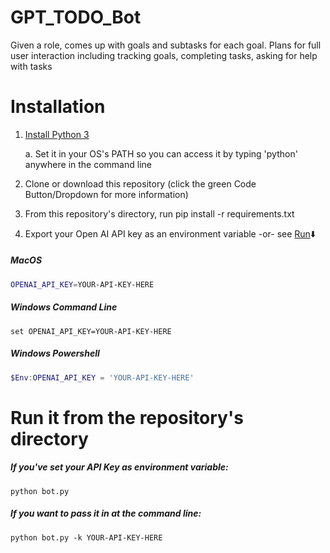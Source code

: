 # GPT_TODO_Bot
Given a role, comes up with goals and subtasks for each goal. Plans for full user interaction including tracking goals, completing tasks, asking for help with tasks

# Installation
1. [Install Python 3](https://www.python.org/downloads/)
    
    a. Set it in your OS's PATH so you can access it by typing 'python' anywhere in the command line
2. Clone or download this repository (click the green Code Button/Dropdown for more information)
3. From this repository's directory, run pip install -r requirements.txt
4. Export your Open AI API key as an environment variable -or- see [Run](#-Run-it-from-the-repository's-directory):arrow_down:
##### MacOS
```bash
OPENAI_API_KEY=YOUR-API-KEY-HERE
```
##### Windows Command Line
```shell
set OPENAI_API_KEY=YOUR-API-KEY-HERE
```
##### Windows Powershell
```powershell
$Env:OPENAI_API_KEY = 'YOUR-API-KEY-HERE'
```

# Run it from the repository's directory
##### If you've set your API Key as environment variable:
`python bot.py`
##### If you want to pass it in at the command line:
`python bot.py -k YOUR-API-KEY-HERE`
